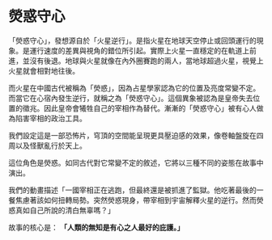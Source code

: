 # 熒惑守心

「熒惑守心」，發想源自於「火星逆行」。是指火星在地球天空停止或回頭運行的現象。是運行速度的差異與視角的錯位所引起。實際上火星一直穩定的在軌道上前進，並沒有後退。地球與火星就像在內外圈賽跑的兩人，當地球超過火星，視覺上火星就會相對地往後。

而火星在中國古代被稱為「熒惑」，因為占星學家認為它的位置及亮度常變不定。而當它在心宿內發生逆行，就稱之為「熒惑守心」。這個異象被認為是皇帝失去位置的徵兆。因此皇帝會犧牲自己的宰相作為替代。漸漸的「熒惑守心」被有心人做為陷害宰相的政治工具。

我們設定這是一部恐怖片，穹頂的空間能呈現更具壓迫感的效果，像卷軸盤旋在四周以及怪獸亂行於天上。

這位角色是熒惑。如同古代對它常變不定的敘述，它將以三種不同的姿態在故事中演出。

我們的動畫描述「一國宰相正在逃跑，但最終還是被抓進了監獄。他吃著最後的一餐焦慮著該如何扭轉局勢。突然熒惑現身，帶宰相到宇宙解釋火星的逆行。然而熒惑真如自己所說的清白無辜嗎？」

故事的核心是： **「人類的無知是有心之人最好的庇護。」**